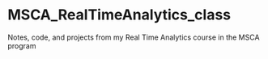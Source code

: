 # MSCA_RealTimeAnalytics_class
Notes, code, and projects from my Real Time Analytics course in the MSCA program
